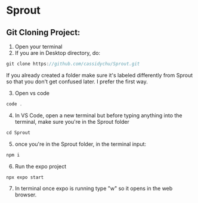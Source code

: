 # Sprout

## Git Cloning Project:
1. Open your terminal
2. If you are in Desktop directory, do:

```jsx
git clone https://github.com/cassidychu/Sprout.git
```

If you already created a folder make sure it's labeled differently from Sprout so that you don't get confused later. I prefer the first way.

3. Open vs code 

```jsx
code .
```

4. In VS Code, open a new terminal but before typing anything into the terminal, make sure you're in the Sprout folder

```jsx
cd Sprout
```

5. once you're in the Sprout folder, in the terminal input:

```jsx
npm i
```
6. Run the expo project

```jsx
npx expo start
```

7. In terminal once expo is running type "w" so it opens in the web browser.

